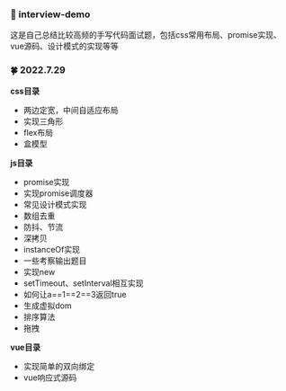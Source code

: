 ### :book:  interview-demo
这是自己总结比较高频的手写代码面试题，包括css常用布局、promise实现、vue源码、设计模式的实现等等
  
  

### :four_leaf_clover: 2022.7.29
  
**css目录**
- 两边定宽，中间自适应布局
- 实现三角形
- flex布局
- 盒模型

**js目录**
- promise实现
- 实现promise调度器
- 常见设计模式实现
- 数组去重
- 防抖、节流
- 深拷贝
- instanceOf实现
- 一些考察输出题目
- 实现new
- setTimeout、setInterval相互实现
- 如何让a==1==2==3返回true
- 生成虚拟dom
- 排序算法
- 拖拽

**vue目录**
- 实现简单的双向绑定
- vue响应式源码

